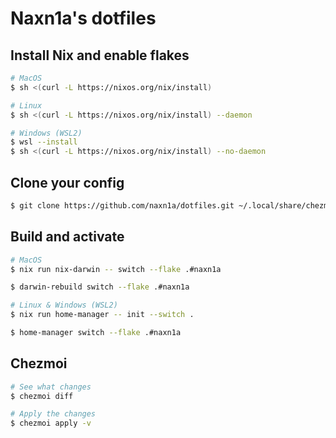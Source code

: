 # Naxn1a's dotfiles

## Install Nix and enable flakes
```bash
# MacOS
$ sh <(curl -L https://nixos.org/nix/install)

# Linux
$ sh <(curl -L https://nixos.org/nix/install) --daemon

# Windows (WSL2)
$ wsl --install
$ sh <(curl -L https://nixos.org/nix/install) --no-daemon
```

## Clone your config
```bash
$ git clone https://github.com/naxn1a/dotfiles.git ~/.local/share/chezmoi
```

## Build and activate
```bash
# MacOS
$ nix run nix-darwin -- switch --flake .#naxn1a

$ darwin-rebuild switch --flake .#naxn1a

# Linux & Windows (WSL2)
$ nix run home-manager -- init --switch .

$ home-manager switch --flake .#naxn1a
```

## Chezmoi
```bash
# See what changes 
$ chezmoi diff

# Apply the changes
$ chezmoi apply -v
```

